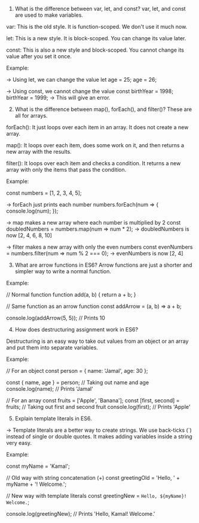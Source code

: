 1. What is the difference between var, let, and const? var, let, and const are
   used to make variables.

var: This is the old style. It is function-scoped. We don't use it much now.

let: This is a new style. It is block-scoped. You can change its value later.

const: This is also a new style and block-scoped. You cannot change its value
after you set it once.

Example:

-> Using let, we can change the value let age = 25; age = 26;

-> Using const, we cannot change the value const birthYear = 1998; birthYear =
1999; -> This will give an error.

2. What is the difference between map(), forEach(), and filter()? These are all
   for arrays.

forEach(): It just loops over each item in an array. It does not create a new
array.

map(): It loops over each item, does some work on it, and then returns a new
array with the results.

filter(): It loops over each item and checks a condition. It returns a new array
with only the items that pass the condition.

Example:

const numbers = [1, 2, 3, 4, 5];

-> forEach just prints each number numbers.forEach(num => { console.log(num);
});

-> map makes a new array where each number is multiplied by 2 const
doubledNumbers = numbers.map(num => num \* 2); -> doubledNumbers is now [2, 4,
6, 8, 10]

-> filter makes a new array with only the even numbers const evenNumbers =
numbers.filter(num => num % 2 === 0); -> evenNumbers is now [2, 4]

3. What are arrow functions in ES6? Arrow functions are just a shorter and
   simpler way to write a normal function.

Example:

// Normal function function add(a, b) { return a + b; }

// Same function as an arrow function const addArrow = (a, b) => a + b;

console.log(addArrow(5, 5)); // Prints 10

4. How does destructuring assignment work in ES6?

Destructuring is an easy way to take out values from an object or an array and
put them into separate variables.

Example:

// For an object const person = { name: 'Jamal', age: 30 };

const { name, age } = person; // Taking out name and age console.log(name); //
Prints 'Jamal'

// For an array const fruits = ['Apple', 'Banana']; const [first, second] =
fruits; // Taking out first and second fruit console.log(first); // Prints
'Apple'

5. Explain template literals in ES6.

-> Template literals are a better way to create strings. We use back-ticks (`)
instead of single or double quotes. It makes adding variables inside a string
very easy.

Example:

const myName = 'Kamal';

// Old way with string concatenation (+) const greetingOld = 'Hello, ' +
myName + '! Welcome.';

// New way with template literals const greetingNew =
`Hello, ${myName}! Welcome.`;

console.log(greetingNew); // Prints 'Hello, Kamal! Welcome.'
